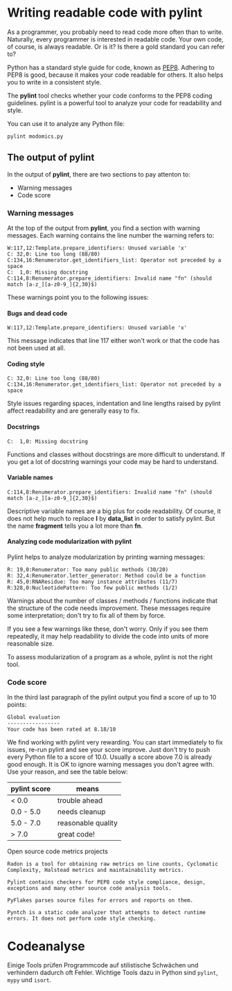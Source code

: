 # Writing readable code with pylint

As a programmer, you probably need to read code more often than to write. Naturally, every programmer is interested in readable code. Your own code, of course, is always readable. Or is it? Is there a gold standard you can refer to?

Python has a standard style guide for code, known as [PEP8](https://www.python.org/dev/peps/pep-0008). Adhering to PEP8 is good, because it makes your code readable for others. It also helps you to write in a consistent style.

The **pylint** tool checks whether your code conforms to the PEP8 coding guidelines. pylint is a powerful tool to analyze your code for readability and style.

You can use it to analyze any Python file:

    pylint modomics.py

## The output of pylint
In the output of **pylint**, there are two sections to pay attenton to:

* Warning messages
* Code score

### Warning messages
At the top of the output from **pylint**, you find a section with warning messages. Each warning contains the line number the warning refers to:

    W:117,12:Template.prepare_identifiers: Unused variable 'x'
    C: 32,0: Line too long (88/80)
    C:134,16:Renumerator.get_identifiers_list: Operator not preceded by a space
    C:  1,0: Missing docstring
    C:114,8:Renumerator.prepare_identifiers: Invalid name "fn" (should match [a-z_][a-z0-9_]{2,30}$)

These warnings point you to the following issues:

#### Bugs and dead code

    W:117,12:Template.prepare_identifiers: Unused variable 'x'

This message indicates that line 117 either won't work or that the code has not been used at all.

#### Coding style

    C: 32,0: Line too long (88/80)
    C:134,16:Renumerator.get_identifiers_list: Operator not preceded by a space

Style issues regarding spaces, indentation and line lengths raised by pylint affect readability and are generally easy to fix.

#### Docstrings

    C:  1,0: Missing docstring

Functions and classes without docstrings are more difficult to understand. If you get a lot of docstring warnings your code may be hard to understand.

#### Variable names

    C:114,8:Renumerator.prepare_identifiers: Invalid name "fn" (should match [a-z_][a-z0-9_]{2,30}$)

Descriptive variable names are a big plus for code readability. Of course, it does not help much to replace **l** by **data_list** in order to satisfy pylint. But the name **fragment** tells you a lot more than **fn**.

#### Analyzing code modularization with pylint
Pylint helps to analyze modularization by printing warning messages:

    R: 19,0:Renumerator: Too many public methods (30/20)
    R: 32,4:Renumerator.letter_generator: Method could be a function
    R: 45,0:RNAResidue: Too many instance attributes (11/7)
    R:328,0:NucleotidePattern: Too few public methods (1/2)

Warnings about the number of classes / methods / functions indicate that the structure of the code needs improvement. These messages require some interpretation; don't try to fix all of them by force.

If you see a few warnings like these, don't worry. Only if you see them repeatedly, it may help readability to divide the code into units of more reasonable size.

To assess modularization of a program as a whole, pylint is not the right tool.

### Code score
In the third last paragraph of the pylint output you find a score of up to 10 points:

    Global evaluation
    -----------------
    Your code has been rated at 8.18/10

We find working with pylint very rewarding. You can start immediately to fix issues, re-run pylint and see your score improve. Just don't try to push every Python file to a score of 10.0. Usually a score above 7.0 is already good enough. It is OK to ignore warning messages you don't agree with. Use your reason, and see the table below:

| pylint score  | means              |
|---------------|--------------------|
| < 0.0         | trouble ahead      |
| 0.0 - 5.0     | needs cleanup      |
| 5.0 - 7.0     | reasonable quality |
| > 7.0         | great code!        |

Open source code metrics projects

    Radon is a tool for obtaining raw metrics on line counts, Cyclomatic Complexity, Halstead metrics and maintainability metrics.

    Pylint contains checkers for PEP8 code style compliance, design, exceptions and many other source code analysis tools.

    PyFlakes parses source files for errors and reports on them.

    Pyntch is a static code analyzer that attempts to detect runtime errors. It does not perform code style checking.

# Codeanalyse

Einige Tools prüfen Programmcode auf stilistische Schwächen und verhindern dadurch oft Fehler. Wichtige Tools dazu in Python sind `pylint`, `mypy` und `isort`.
